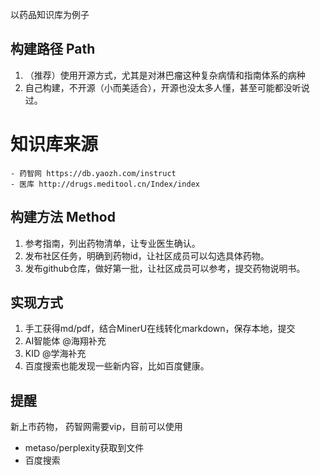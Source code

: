 以药品知识库为例子

## 构建路径 Path
1. （推荐）使用开源方式，尤其是对淋巴瘤这种复杂病情和指南体系的病种
2. 自己构建，不开源（小而美适合），开源也没太多人懂，甚至可能都没听说过。

# 知识库来源
    - 药智网 https://db.yaozh.com/instruct
    - 医库 http://drugs.meditool.cn/Index/index

## 构建方法 Method
1. 参考指南，列出药物清单，让专业医生确认。
2. 发布社区任务，明确到药物id，让社区成员可以勾选具体药物。
3. 发布github仓库，做好第一批，让社区成员可以参考，提交药物说明书。

## 实现方式
1. 手工获得md/pdf，结合MinerU在线转化markdown，保存本地，提交
2. AI智能体 @海翔补充
3. KID @学海补充
4. 百度搜索也能发现一些新内容，比如百度健康。

## 提醒
新上市药物， 药智网需要vip，目前可以使用
- metaso/perplexity获取到文件
- 百度搜索

